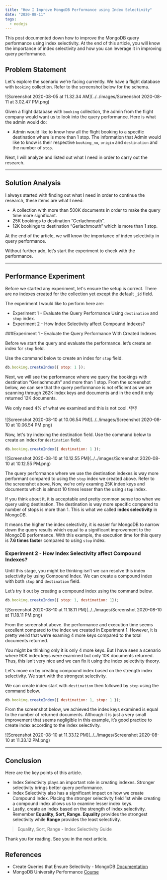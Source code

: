 ```yaml
---
title: "How I Improve MongoDB Performance using Index Selectivity"
date: "2020-08-11"
tags:
  - nodejs
---
```


This post documented down how to improve the MongoDB query performance using index selectivity. At the end of this article, you will know the importance of index selectivity and how you can leverage it in improving query performance.

## Problem Statement

Let's explore the scenario we're facing currently. We have a flight database with `booking` collection. Refer to the screenshot below for the schema.

![Screenshot 2020-08-05 at 11.32.34 AM](../../images/Screenshot 2020-08-11 at 3.02.47 PM.png)

Given a flight database with `booking` collection, the admin from the flight company would want us to look into the query performance. Here is what the admin would do:

- Admin would like to know how all the flight booking to a specific destination where is more than 1 stop. The information that Admin would like to know is their respective `booking_no`, `origin` and `destination` and the number of `stop`.

Next, I will analyze and listed out what I need in order to carry out the research.

------

## Solution Analysis

I always started with finding out what I need in order to continue the research, these items are what I need:

- A collection with more than 500K documents in order to make the query time more significant.
- 25K bookings to destination “Gerlachmouth”.
- 12K bookings to destination “Gerlachmouth” which is more than 1 stop.

At the end of the article, we will know the importance of index selectivity in query performance.

Without further ado, let’s start the experiment to check with the performance.

------

## Performance Experiment

Before we started any experiment, let's ensure the setup is correct. There are no indexes created for the collection yet except the default `_id` field.

The experiment I would like to perform here are:

- Experiment 1 - Evaluate the Query Performance Using `destination` and `stop` index.
- Experiment 2 - How Index Selectivity affect Compound Indexes?

###Experiment 1 - Evaluate the Query Performance With Created Indexes

Before we start the query and evaluate the performance. let’s create an index for `stop` field.

Use the command below to create an index for `stop` field.

```javascript
db.booking.createIndex({ stop: 1 });
```

Next, we will see the performance where we query the bookings with destination “Gerlachmouth” and more than 1 stop. From the screenshot below, we can see that the query performance is not efficient as we are scanning through 262K index keys and documents and in the end it only returned 12K documents.

We only need 4% of what we examined and this is not cool. 👎👎

![Screenshot 2020-08-10 at 10.06.54 PM](../../images/Screenshot 2020-08-10 at 10.06.54 PM.png)



Now, let's try indexing the destination field. Use the command below to create an index for `destination` field.

```js
db.booking.createIndex({ destination: 1 });
```

![Screenshot 2020-08-10 at 10.12.55 PM](../../images/Screenshot 2020-08-10 at 10.12.55 PM.png)

The query performance where we use the destination indexes is way more performant compared to using the `stop` index we created above. Refer to the screenshot above, Now, we're only examing 25K index keys and documents which is almost 10 times lesser than the using `stop` index.

If you think about it, it is acceptable and pretty common sense too when we query using destination. The destination is way more specific compared to number of stops is more than 1. This is what we called **index selectivity** in MongoDB.

It means the higher the index selectivity, it is easier for MongoDB to narrow down the query results which equal to a significant improvement to the MongoDB performance. With this example, the execution time for this query is **7.6 times faster** compared to using `stop` index.

### Experiment 2 - How Index Selectivity affect Compound Indexes?

Until this stage, you might be thinking isn’t we can resolve this index selectivity by using Compound Index. We can create a compound index with both `stop` and `destination` field.

Let’s try it out by creating a compound index using the command below.

```javascript
db.booking.createIndex({ stop: 1, destination: 1});
```

![Screenshot 2020-08-10 at 11.18.11 PM](../../images/Screenshot 2020-08-10 at 11.18.11 PM.png)

From the screenshot above. the performance and execution time seems excellent compared to the index we created in Experiment 1. However, it is pretty weird that we’re examing 4 more keys compared to the total documents returned.

You might be thinking only it is only 4 more keys. But I have seen a scenario where 90K index keys were examined but only 10K documents returned. Thus, this isn’t very nice and we can fix it using the index selectivity theory.

Let's move on by creating compound index based on the strength index selectivity. We start with the strongest selectivity.

We can create index start with `destination` then followed by `stop` using the command below.

```javascript
db.booking.createIndex({ destination: 1, stop: 1 });
```

From the screenshot below, we achieved the index keys examined is equal to the number of returned documents. Although it is just a very small improvement that seems negligible in this example, it’s good practice to create index according to the index selectivity.

![Screenshot 2020-08-10 at 11.33.12 PM](../../images/Screenshot 2020-08-10 at 11.33.12 PM.png)

------

## Conclusion

Here are the key points of this article.

- Index Selectivity plays an important role in creating indexes. Stronger selectivity brings better query performance.
- Index Selectivity also has a significant impact on how we create Compound Index. Placing the stronger selectivity field 1st while creating a compound index allows us to examine lesser index keys.
- Lastly, create an index based on the strength of index selectivity. Remember **Equality, Sort, Range**. **Equality** provides the strongest selectivity while **Range** provides the least selectivity.

> Equality, Sort, Range - Index Selectivity Guide

Thank you for reading. See you in the next article.

## References

- Create Queries that Ensure Selectivity - MongoDB [Documentation](https://docs.mongodb.com/manual/tutorial/create-queries-that-ensure-selectivity/?jmp=university)
- MongoDB University Performance [Course](https://university.mongodb.com/courses/M201/about)